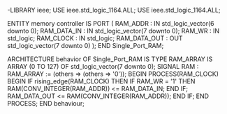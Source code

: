 -LIBRARY ieee;
USE ieee.std_logic_1164.ALL;
USE ieee.std_logic_1164.ALL;

ENTITY memory controller IS
    PORT (
        RAM_ADDR : IN std_logic_vector(6 downto 0);
        RAM_DATA_IN : IN std_logic_vector(7 downto 0);
        RAM_WR : IN std_logic;
        RAM_CLOCK : IN std_logic;
        RAM_DATA_OUT : OUT std_logic_vector(7 downto 0)
    );
END Single_Port_RAM;

ARCHITECTURE behavior OF Single_Port_RAM IS
    TYPE RAM_ARRAY IS ARRAY (0 TO 127) OF std_logic_vector(7 downto 0);
    SIGNAL RAM : RAM_ARRAY := (others => (others => '0'));
BEGIN
    PROCESS(RAM_CLOCK)
    BEGIN
        IF rising_edge(RAM_CLOCK) THEN
            IF RAM_WR = '1' THEN
                RAM(CONV_INTEGER(RAM_ADDR)) <= RAM_DATA_IN;
            END IF;
            RAM_DATA_OUT <= RAM(CONV_INTEGER(RAM_ADDR));
        END IF;
    END PROCESS;
END behaviour;

<!---
Govindusujitha/Govindusujitha is a ✨ special ✨ repository because its `README.md` (this file) appears on your GitHub profile.
You can click the Preview link to take a look at your changes.
--->
